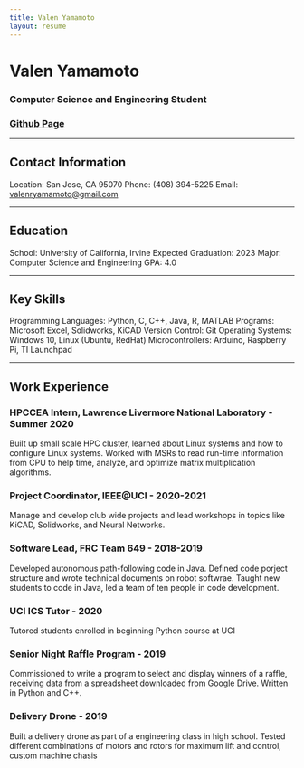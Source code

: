 ```yaml
---
title: Valen Yamamoto
layout: resume
---
```


# Valen Yamamoto
### Computer Science and Engineering Student
### [Github Page](https://github.com/ValenYammaoto)
----
## Contact Information
Location: San Jose, CA 95070
Phone: (408) 394-5225
Email: valenryamamoto@gmail.com

---
## Education
School: University of California, Irvine
Expected Graduation: 2023
Major: Computer Science and Engineering
GPA: 4.0

---
## Key Skills
Programming Languages: Python, C, C++, Java, R, MATLAB
Programs: Microsoft Excel, Solidworks, KiCAD
Version Control: Git
Operating Systems: Windows 10, Linux (Ubuntu, RedHat)
Microcontrollers: Arduino, Raspberry Pi, TI Launchpad

---
## Work Experience
### HPCCEA Intern, Lawrence Livermore National Laboratory - Summer 2020
Built up small scale HPC cluster, learned about Linux systems and how to configure Linux systems. Worked with MSRs to read run-time information from CPU to help time, analyze, and optimize matrix multiplication algorithms.

### Project Coordinator, IEEE@UCI - 2020-2021 
Manage and develop club wide projects and lead workshops in topics like KiCAD, Solidworks, and Neural Networks.

### Software Lead, FRC Team 649 - 2018-2019
Developed autonomous path-following code in Java. Defined code porject structure and wrote technical documents on robot softwrae. Taught new students to code in Java, led a team of ten people in code development.

### UCI ICS Tutor - 2020 
Tutored students enrolled in beginning Python course at UCI

### Senior Night Raffle Program - 2019 
Commissioned to write a program to select and display winners of a raffle, receiving data from a spreadsheet downloaded from Google Drive. Written in Python and C++.

### Delivery Drone - 2019 
Built a delivery drone as part of a engineering class in high school. Tested different combinations of motors and rotors for maximum lift and control, custom machine chasis
